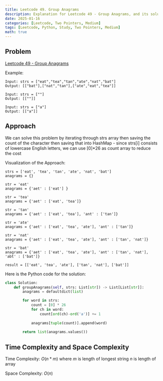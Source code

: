 ```yaml
---
title: Leetcode 49. Group Anagrams
description: Explanation for Leetcode 49 - Group Anagrams, and its solution in Python.
date: 2025-01-16
categories: [Leetcode, Two Pointers, Medium]
tags: [Leetcode, Python, Study, Two Pointers, Medium]
math: true
---
```


## Problem
[Leetcode 49 - Group Anagrams](https://leetcode.com/problems/group-anagrams/description/)

Example:
```
Input: strs = ["eat","tea","tan","ate","nat","bat"]
Output: [["bat"],["nat","tan"],["ate","eat","tea"]]

Input: strs = [""]
Output: [[""]]

Input: strs = ["a"]
Output: [["a"]]
```

## Approach

We can solve this problem by iterating through strs array then saving the count of the character then saving that into HashMap
    - since strs[i] consists of lowercase English letters, we can use [0]*26 as count array to reduce the cost

Visualization of the Approach:
```
strs = ['eat', 'tea', 'tan', 'ate', 'nat', 'bat']
anagrams = {}

str = 'eat'
anagrams = {'aet' : ['eat'] }

str = 'tea'
anagrams = {'aet' : ['eat', 'tea']}

str = 'tan'
anagrams = {'aet' : ['eat', 'tea'], 'ant' : ['tan']}

str = 'ate'
anagrams = {'aet' : ['eat', 'tea', 'ate'], 'ant' : ['tan']}

str = 'nat'
anagrams = {'aet' : ['eat', 'tea', 'ate'], 'ant' : ['tan', 'nat']}

str = 'bat'
anagrams = {'aet' : ['eat', 'tea', 'ate'], 'ant' : ['tan', 'nat'], 'abt' : ['bat']}

result = [['eat', 'tea', 'ate'], ['tan', 'nat'], ['bat']]
```

Here is the Python code for the solution:
```python
class Solution:
    def groupAnagrams(self, strs: List[str]) -> List[List[str]]:
        anagrams = defaultdict(list)

        for word in strs:
            count = [0] * 26
            for ch in word:
                count[ord(ch)-ord('a')] += 1
            
            anagrams[tuple(count)].append(word)
        
        return list(anagrams.values())
```
## Time Complexity and Space Complexity

Time Complexity: $O(n*m)$ where $m$ is length of longest string $n$ is length of array

Space Complexity: $O(n)$